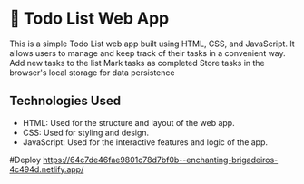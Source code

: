 # 📝 Todo List Web App

This is a simple Todo List web app built using HTML, CSS, and JavaScript. It allows users to manage and keep track of their tasks in a convenient way.
 Add new tasks to the list
 Mark tasks as completed
 Store tasks in the browser's local storage for data persistence

## Technologies Used

- HTML: Used for the structure and layout of the web app.
- CSS: Used for styling and design.
- JavaScript: Used for the interactive features and logic of the app.

#Deploy 
https://64c7de46fae9801c78d7bf0b--enchanting-brigadeiros-4c494d.netlify.app/

